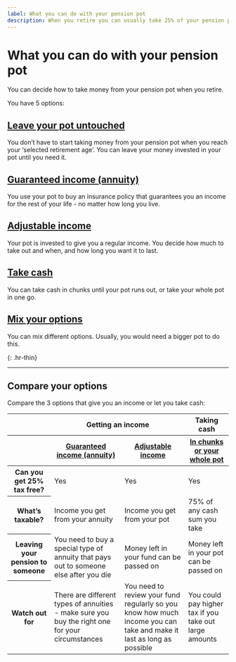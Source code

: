 ```yaml
---
label: What you can do with your pension pot
description: When you retire you can usually take 25% of your pension pot tax free and then choose from a range of options.
---
```

# What you can do with your pension pot

You can decide how to take money from your pension pot when you retire.

You have 5 options:

<div class="options-overview">
  <div class="options-overview__item">
    <div class="circle circle--s circle--leave-pot-untouched"></div>
    <h2><a href="/leave-pot-untouched">Leave your pot untouched</a></h2>
    <p>You don’t have to start taking money from your pension pot when you reach your ‘selected retirement age’. You can leave your money invested in your pot until you need it.</p>
  </div>
  <div class="options-overview__item">
    <div class="circle circle--s circle--guaranteed-income"></div>
    <h2><a href="/guaranteed-income">Guaranteed income (annuity)</a></h2>
    <p>You use your pot to buy an insurance policy that guarantees you an income for the rest of your life - no matter how long you live.</p>
  </div>
  <div class="options-overview__item">
    <div class="circle circle--s circle--adjustable-income"></div>
    <h2><a href="/adjustable-income">Adjustable income</a></h2>
    <p>Your pot is invested to give you a regular income. You decide how much to take out and when, and how long you want it to last.</p>
  </div>
  <div class="options-overview__item">
    <div class="circle circle--s circle--take-cash"></div>
    <h2><a href="/take-cash">Take cash</a></h2>
    <p>You can take cash in chunks until your pot runs out, or take your whole pot in one go.</p>
  </div>
  <div class="options-overview__item">
    <div class="circle circle--s circle--mix-options"></div>
    <h2><a href="/mix-options">Mix your options</a></h2>
    <p>You can mix different options. Usually, you would need a bigger pot to do this.</p>
  </div>
</div>

{: .hr-thin}
* * *

## Compare your options

Compare the 3 options that give you an income or let you take cash:

<div class="ga-options-table">
  <table class="options-table">
    <thead>
    <tr class="options-table__tr-first">
      <th class="col-1"></th>
      <th colspan="2" class="col-2-3">Getting an income</th>
      <th class="col-4">Taking cash</th>
    </tr>
    <tr>
      <th class="col-1"></th>
      <th class="col-2 options-table__guaranteed-income">
        <div class="options-table__hr"></div>
        <a href="/guaranteed-income">Guaranteed income (annuity)</a>
      </th>
      <th class="col-3 options-table__adjustable-income">
        <div class="options-table__hr"></div>
        <a href="/adjustable-income">Adjustable income</a>
      </th>
      <th class="col-4 options-table__take-cash">
        <div class="options-table__hr"></div>
        <a href="/take-cash">In chunks or your whole pot</a>
      </th>
    </tr>
    </thead>
    <tbody>
    <tr>
      <th class="col-1">
        <div class="th-inner">
          <span class="th-text">Can you get 25% tax free?</span>
        </div>
      </th>
      <td class="col-2">Yes</td>
      <td class="col-3">Yes</td>
      <td class="col-4">Yes</td>
    </tr>
    <tr>
      <th class="col-1">
        <div class="th-inner">
          <span class="th-text">What’s taxable?</span>
        </div>
      </th>
      <td class="col-2">Income you get from your annuity</td>
      <td class="col-3">Income you get from your pot</td>
      <td>75% of any cash sum you take </td>
    </tr>
    <tr>
      <th class="col-1">
        <div class="th-inner">
          <span class="th-text">Leaving your pension to someone</span>
        </div>
      </th>
      <td class="col-2">You need to buy a special type of annuity that pays out to someone else after you die</td>
      <td class="col-3">Money left in your fund can be passed on</td>
      <td>Money left in your pot can be passed on</td>
    </tr>
    <tr>
      <th class="col-1">
        <div class="th-inner">
          <span class="th-text">Watch out for</span>
        </div>
      </th>
      <td class="col-2">There are different types of annuities - make sure you buy the right one for your circumstances</td>
      <td class="col-3">You need to review your fund regularly so you know how much income you can take and make it last as long as possible</td>
      <td>You could pay higher tax if you take out large amounts</td>
    </tr>
    </tbody>
  </table>
</div>
